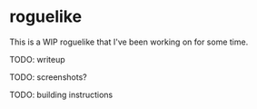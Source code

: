 # roguelike

This is a WIP roguelike that I've been working on for some time.

TODO: writeup

TODO: screenshots?

TODO: building instructions
